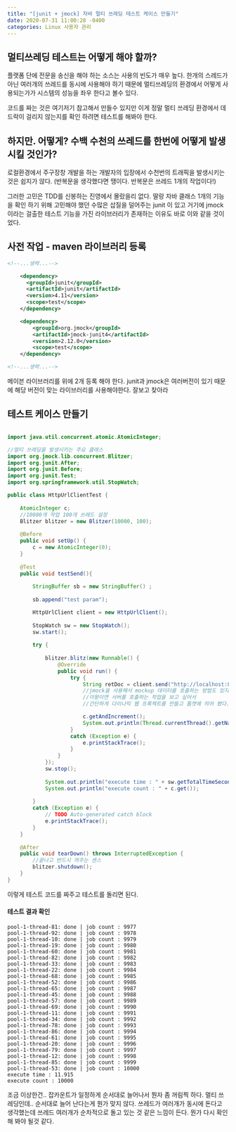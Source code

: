 ```yaml
---
title: "[junit + jmock] 자바 멀티 쓰레딩 테스트 케이스 만들기"
date: 2020-07-31 11:00:28 -0400
categories: Linux 사용자 관리
---
```


## 멀티쓰레딩 테스트는 어떻게 해야 할까?
플랫폼 단에 전문을 송신을 해야 하는 소스는 사용의 빈도가 매우 높다. 한개의 스레드가 아닌 여러개의 쓰레드를 동시에 사용해야 하기 때문에 멀티쓰레딩의 환경에서 어떻게 사용되는가가 시스템의 성능을 좌우 한다고 볼수 있다.

코드를 짜는 것은 여기저기 참고해서 만들수 있지만 이게 정말 멀티 쓰레딩 환경에서 데드락이 걸리지 않는지를 확인 하려면 테스트를 해봐야 한다. 

## 하지만. 어떻게? 수백 수천의 쓰레드를 한번에 어떻게 발생 시킬 것인가?
로컬환경에서 주구장창 개발을 하는 개발자의 입장에서 수천번의 트래픽을 발생시키는 것은 쉽지가 않다. (반복문을 생각했다면 땡이다. 반복문은 쓰레드 1개의 작업이다!) 

그러한 고민은 TDD를 신봉하는 진영에서 몰랐을리 없다. 딸랑 자바 클래스 1개의 기능을 확인 하기 위해 고민해야 했던 수많은 삽질을 덜어주는 junit 이 있고 거기에 jmock이라는 걸출한 테스트 기능을 가진 라이브러리가 존재하는 이유도 바로 이와 같을 것이었다. 

## 사전 작업 - maven 라이브러리 등록
```xml
<!--...생략...-->

    <dependency>
      <groupId>junit</groupId>
      <artifactId>junit</artifactId>
      <version>4.11</version>
      <scope>test</scope>
    </dependency>

	<dependency>
	    <groupId>org.jmock</groupId>
	    <artifactId>jmock-junit4</artifactId>
	    <version>2.12.0</version>
	    <scope>test</scope>
	</dependency>

<!--...생략...-->
```
메이븐 라이브러리를 위에 2개 등록 해야 한다. junit과 jmock은 여러버전이 있기 때문에 해당 버전이 맞는 라이브러리를 사용해야한다. 잘보고 찾아라


## 테스트 케이스 만들기
```java

import java.util.concurrent.atomic.AtomicInteger;

//멀티 쓰레딩을 발생시키는 주요 클래스
import org.jmock.lib.concurrent.Blitzer;
import org.junit.After;
import org.junit.Before;
import org.junit.Test;
import org.springframework.util.StopWatch;

public class HttpUrlClientTest {
	
	AtomicInteger c;
	//10000개 작업 100개 쓰레드 설정
	Blitzer blitzer = new Blitzer(10000, 100);
	
    @Before
    public void setUp() {
        c = new AtomicInteger(0);
    }
	
	@Test
	public void testSend(){
		
		StringBuffer sb = new StringBuffer() ; 
		
		sb.append("test param");

		HttpUrlClient client = new HttpUrlClient();
		
        StopWatch sw = new StopWatch();
        sw.start();
		
        try {
		
            blitzer.blitz(new Runnable() {
    			@Override
    			public void run() {
    				try {
	    	        	String retDoc = client.send("http://localhost:8080/mult.xml", sb.toString());
                        //jmock을 사용해서 mockup 데이터를 호출하는 방법도 있지만, 
                        //이왕이면 서버를 호출하는 작업을 보고 싶어서 
                        //간단하게 다이나믹 웹 프록젝트를 만들고 톰캣에 띄어 봤다.

	                    c.getAndIncrement();
	                    System.out.println(Thread.currentThread().getName() + ": done | job count : "+c.get());
    				}
    				catch (Exception e) {
    					e.printStackTrace();
    				}
    			}
    		});
            sw.stop();
            
            System.out.println("execute time : " + sw.getTotalTimeSeconds());
            System.out.println("execute count : " + c.get());
        
		} 
	    catch (Exception e) {
			// TODO Auto-generated catch block
			e.printStackTrace();
		}
	}	
	
    @After
    public void tearDown() throws InterruptedException {
        //끝나고 반드시 꺼주는 센스
        blitzer.shutdown();
    }
}
```
이렇게 테스트 코드를 짜주고 테스트를 돌리면 된다.


#### 테스트 결과 확인
```
pool-1-thread-81: done | job count : 9977
pool-1-thread-92: done | job count : 9978
pool-1-thread-10: done | job count : 9979
pool-1-thread-19: done | job count : 9980
pool-1-thread-60: done | job count : 9981
pool-1-thread-82: done | job count : 9982
pool-1-thread-33: done | job count : 9983
pool-1-thread-22: done | job count : 9984
pool-1-thread-68: done | job count : 9985
pool-1-thread-52: done | job count : 9986
pool-1-thread-65: done | job count : 9987
pool-1-thread-45: done | job count : 9988
pool-1-thread-57: done | job count : 9989
pool-1-thread-69: done | job count : 9990
pool-1-thread-11: done | job count : 9991
pool-1-thread-34: done | job count : 9992
pool-1-thread-78: done | job count : 9993
pool-1-thread-86: done | job count : 9994
pool-1-thread-61: done | job count : 9995
pool-1-thread-20: done | job count : 9996
pool-1-thread-79: done | job count : 9997
pool-1-thread-12: done | job count : 9998
pool-1-thread-85: done | job count : 9999
pool-1-thread-53: done | job count : 10000
execute time : 11.915
execute count : 10000
```
조금 이상한건.. 잡카운트가 일정하게 순서대로 늘어나서 뭔자 좀 꺼림찍 하다. 멀티 쓰레딩인데.. 순서대로 늘어 난다는게 뭔가 맞지 않다. 쓰레드가 여러개가 동시에 돈다고 생각했는데 쓰레드 여러개가 순차적으로 돌고 있는 것 같은 느낌이 든다. 뭔가 다시 확인해 봐야 될것 같다.

